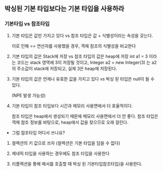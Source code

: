 ## 박싱된 기본 타입보다는 기본 타입을 사용하라 

### 기본타입 vs 참조타입
1) 기본 타입은 값만 가지고 있다 vs 참조 타입은 값 + 식별성이라는 속성을 갖는다.
    
    이로 인해 == 연산자를 사용했을 경우, 객체 참조의 식별성을 비교한다


2) 기본 타입의 값은 Stack에 저장 vs 참조 타입의 값은 heap에 저장
    int a1 = 3 이라는 코드는 stack 영역에 3이 저장될 것이고, 
    Integer a2 = new Integer(3) 는 a2의 주소값이 stack에 저장되고, 실제 3은 heap에 저장된다.


3) 기본 타입의 값은 언제나 유효한 값을 가지고 있다 vs 박싱 된 타입은 null이 될 수 있다.
    
    (NPE 발생 가능성)


4) 기본 타입이 참조 타입보다 시간과 메모리 사용면에서 더 효율적이다.

    참조 타입은 heap에서 생성되기 때문에 메모리 사용면에서 더 안 좋다. 참조 타입은 객체 참조 정보를 바탕으로, heap에서 값을 찾으므로 오래 걸린다.


* 그럼 참조타입 어디서 쓰나요?
1. 컬렉션의 키 값으로 쓰자 (컬렉션은 기본 타입을 담을 수 없다)

2. 제네릭 타입을 사용하는 경우에도 참조 타입을 사용한다

3. 리플랙션을 통해 메서를 호출할 때 박싱 된 기본타입참조타입)을 사용한다.


